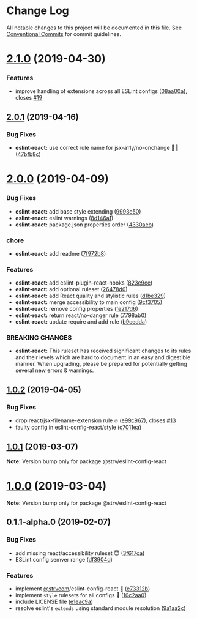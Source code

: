 # Change Log

All notable changes to this project will be documented in this file.
See [Conventional Commits](https://conventionalcommits.org) for commit guidelines.

# [2.1.0](https://github.com/strvcom/code-quality-tools/compare/@strv/eslint-config-react@2.0.1...@strv/eslint-config-react@2.1.0) (2019-04-30)


### Features

* improve handling of extensions across all ESLint configs ([08aa00a](https://github.com/strvcom/code-quality-tools/commit/08aa00a)), closes [#19](https://github.com/strvcom/code-quality-tools/issues/19)





## [2.0.1](https://github.com/strvcom/code-quality-tools/compare/@strv/eslint-config-react@2.0.0...@strv/eslint-config-react@2.0.1) (2019-04-16)


### Bug Fixes

* **eslint-react:** use correct rule name for jsx-a11y/no-onchange 🤦‍♂️ ([47bfb8c](https://github.com/strvcom/code-quality-tools/commit/47bfb8c))





# [2.0.0](https://github.com/strvcom/code-quality-tools/compare/@strv/eslint-config-react@1.0.2...@strv/eslint-config-react@2.0.0) (2019-04-09)


### Bug Fixes

* **eslint-react:** add base style extending ([9993e50](https://github.com/strvcom/code-quality-tools/commit/9993e50))
* **eslint-react:** eslint warnings ([8d146a1](https://github.com/strvcom/code-quality-tools/commit/8d146a1))
* **eslint-react:** package.json properties order ([4330aeb](https://github.com/strvcom/code-quality-tools/commit/4330aeb))


### chore

* **eslint-react:** add readme ([7f972b8](https://github.com/strvcom/code-quality-tools/commit/7f972b8))


### Features

* **eslint-react:** add eslint-plugin-react-hooks ([823e9ce](https://github.com/strvcom/code-quality-tools/commit/823e9ce))
* **eslint-react:** add optional ruleset ([26478d0](https://github.com/strvcom/code-quality-tools/commit/26478d0))
* **eslint-react:** add React quality and stylistic rules ([d1be329](https://github.com/strvcom/code-quality-tools/commit/d1be329))
* **eslint-react:** merge accessibility to main config ([9cf3705](https://github.com/strvcom/code-quality-tools/commit/9cf3705))
* **eslint-react:** remove config properties ([fe217d6](https://github.com/strvcom/code-quality-tools/commit/fe217d6))
* **eslint-react:** return react/no-danger rule ([7798ab0](https://github.com/strvcom/code-quality-tools/commit/7798ab0))
* **eslint-react:** update require and add rule ([b9cedda](https://github.com/strvcom/code-quality-tools/commit/b9cedda))


### BREAKING CHANGES

* **eslint-react:** This ruleset has received significant changes to its rules and their levels which are hard to document in an easy and digestible manner. When upgrading, please be prepared for potentially getting several new errors & warnings.





## [1.0.2](https://github.com/strvcom/code-quality-tools/compare/@strv/eslint-config-react@1.0.1...@strv/eslint-config-react@1.0.2) (2019-04-05)


### Bug Fixes

* drop react/jsx-filename-extension rule 🔥 ([e99c967](https://github.com/strvcom/code-quality-tools/commit/e99c967)), closes [#13](https://github.com/strvcom/code-quality-tools/issues/13)
* faulty config in eslint-config-react/style ([c7011ea](https://github.com/strvcom/code-quality-tools/commit/c7011ea))





## [1.0.1](https://github.com/strvcom/code-quality-tools/compare/@strv/eslint-config-react@1.0.0...@strv/eslint-config-react@1.0.1) (2019-03-07)

**Note:** Version bump only for package @strv/eslint-config-react





# [1.0.0](https://github.com/strvcom/code-quality-tools/compare/@strv/eslint-config-react@0.1.1-alpha.0...@strv/eslint-config-react@1.0.0) (2019-03-04)

**Note:** Version bump only for package @strv/eslint-config-react





## 0.1.1-alpha.0 (2019-02-07)


### Bug Fixes

* add missing react/accessibility ruleset 😇 ([3f617ca](https://github.com/strvcom/code-quality-tools/commit/3f617ca))
* ESLint config semver range ([df3904d](https://github.com/strvcom/code-quality-tools/commit/df3904d))


### Features

* implement [@strvcom](https://github.com/strvcom)/eslint-config-react 🚀 ([e73312b](https://github.com/strvcom/code-quality-tools/commit/e73312b))
* implement `style` rulesets for all configs 🚀 ([10c2aa0](https://github.com/strvcom/code-quality-tools/commit/10c2aa0))
* include LICENSE file ([e1eac9a](https://github.com/strvcom/code-quality-tools/commit/e1eac9a))
* resolve eslint's `extends` using standard module resolution ([9a1aa2c](https://github.com/strvcom/code-quality-tools/commit/9a1aa2c))

